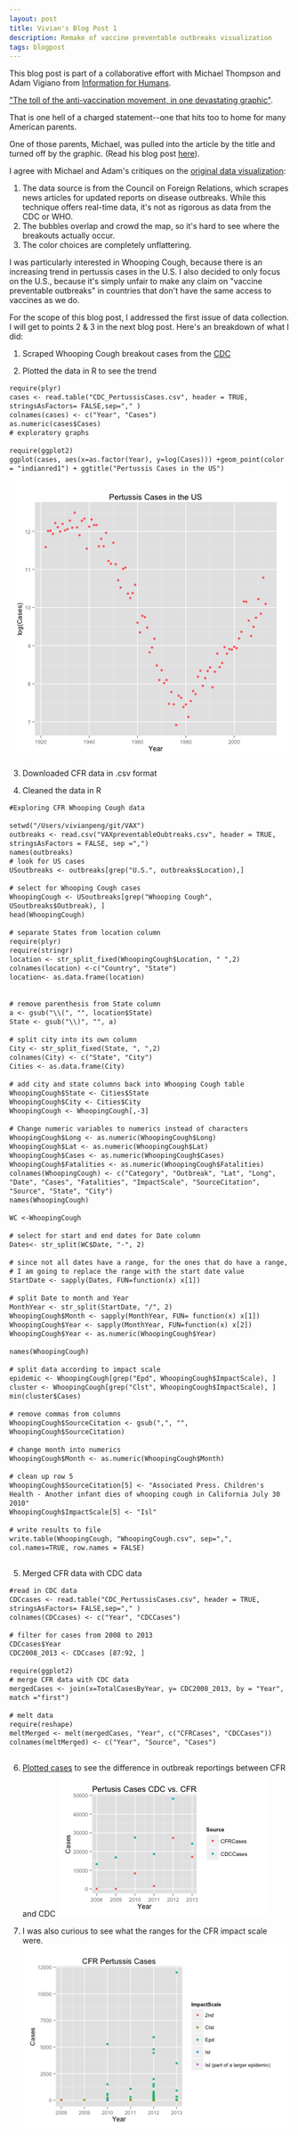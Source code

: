 ```yaml
---
layout: post
title: Vivian's Blog Post 1
description: Remake of vaccine preventable outbreaks visualization
tags: blogpost
---
```


This blog post is part of a collaborative effort with Michael Thompson and Adam Vigiano from [Information for Humans](http://www.informationforhumans.com).

["The toll of the anti-vaccination movement, in one devastating graphic"](http://www.latimes.com/business/hiltzik/la-fi-mh-antivaccination-movement-20140120,0,5576371.story#axzz2rAAwoI7D). 

That is one hell of a charged statement--one that hits too to home for many American parents. 

One of those parents, Michael, was pulled into the article by the title and turned off by the graphic. \(Read his blog post [here](http://theauguriesofinnocence.blogspot.com/2014/02/frankensteins-creature-vaccinations-and.html)\). 

I agree with Michael and Adam's critiques on the [original data visualization](http://theauguriesofinnocence.blogspot.com/2014/02/frankensteins-creature-vaccinations-and.html):

1. The data source is from the Council on Foreign Relations, which scrapes news articles for updated reports on disease outbreaks. While this technique offers real-time data, it's not as rigorous as data from the CDC or WHO.
2. The bubbles overlap and crowd the map, so it's hard to see where the breakouts actually occur.
3. The color choices are completely unflattering. 

I was particularly interested in Whooping Cough, because there is an increasing trend in pertussis cases in the U.S. I also decided to only focus on the U.S., because it's simply unfair to make any claim on "vaccine preventable outbreaks" in countries that don't have the same access to vaccines as we do. 

For the scope of this blog post, I addressed the first issue of data collection. I will get to points 2 & 3 in the next blog post. 
Here's an breakdown of what I did:

1. Scraped Whooping Cough breakout cases from the [CDC](http://www.cdc.gov/pertussis/surv-reporting/cases-by-year.html)

2. Plotted the data in R to see the trend
```{r chunkLabel}
require(plyr)
cases <- read.table("CDC_PertussisCases.csv", header = TRUE, stringsAsFactors= FALSE,sep="," )
colnames(cases) <- c("Year", "Cases")
as.numeric(cases$Cases)
# exploratory graphs

require(ggplot2)
ggplot(cases, aes(x=as.factor(Year), y=log(Cases))) +geom_point(color = "indianred1") + ggtitle("Pertussis Cases in the US")
```
![US Whooping Cough Cases](https://github.com/veeps/VAX/blob/master/CDCPertussisOutbreaksinUS.png?raw=true)

3. Downloaded CFR data in .csv format

4. Cleaned the data in R

```{r chunkLabel}
#Exploring CFR Whooping Cough data

setwd("/Users/vivianpeng/git/VAX")
outbreaks <- read.csv("VAXpreventableOubtreaks.csv", header = TRUE, stringsAsFactors = FALSE, sep =",")
names(outbreaks)
# look for US cases
USoutbreaks <- outbreaks[grep("U.S.", outbreaks$Location),]

# select for Whooping Cough cases
WhoopingCough <- USoutbreaks[grep("Whooping Cough", USoutbreaks$Outbreak), ]
head(WhoopingCough)

# separate States from location column
require(plyr)
require(stringr)
location <- str_split_fixed(WhoopingCough$Location, " ",2)
colnames(location) <-c("Country", "State")
location<- as.data.frame(location)


# remove parenthesis from State column
a <- gsub("\\(", "", location$State)
State <- gsub("\\)", "", a)

# split city into its own column
City <- str_split_fixed(State, ", ",2)
colnames(City) <- c("State", "City")
Cities <- as.data.frame(City)

# add city and state columns back into Whooping Cough table
WhoopingCough$State <- Cities$State
WhoopingCough$City <- Cities$City
WhoopingCough <- WhoopingCough[,-3]

# Change numeric variables to numerics instead of characters
WhoopingCough$Long <- as.numeric(WhoopingCough$Long)
WhoopingCough$Lat <- as.numeric(WhoopingCough$Lat)
WhoopingCough$Cases <- as.numeric(WhoopingCough$Cases)
WhoopingCough$Fatalities <- as.numeric(WhoopingCough$Fatalities)
colnames(WhoopingCough) <- c("Category", "Outbreak", "Lat", "Long", "Date", "Cases", "Fatalities", "ImpactScale", "SourceCitation", "Source", "State", "City")
names(WhoopingCough)

WC <-WhoopingCough

# select for start and end dates for Date column
Dates<- str_split(WC$Date, "-", 2)

# since not all dates have a range, for the ones that do have a range, 
# I am going to replace the range with the start date value 
StartDate <- sapply(Dates, FUN=function(x) x[1])

# split Date to month and Year
MonthYear <- str_split(StartDate, "/", 2)
WhoopingCough$Month <- sapply(MonthYear, FUN= function(x) x[1])
WhoopingCough$Year <- sapply(MonthYear, FUN=function(x) x[2])
WhoopingCough$Year <- as.numeric(WhoopingCough$Year)

names(WhoopingCough)

# split data according to impact scale
epidemic <- WhoopingCough[grep("Epd", WhoopingCough$ImpactScale), ]
cluster <- WhoopingCough[grep("Clst", WhoopingCough$ImpactScale), ]
min(cluster$Cases) 

# remove commas from columns
WhoopingCough$SourceCitation <- gsub(",", "", WhoopingCough$SourceCitation)

# change month into numerics
WhoopingCough$Month <- as.numeric(WhoopingCough$Month)

# clean up row 5
WhoopingCough$SourceCitation[5] <- "Associated Press. Children's Health - Another infant dies of whooping cough in California July 30 2010"
WhoopingCough$ImpactScale[5] <- "Isl"

# write results to file
write.table(WhoopingCough, "WhoopingCough.csv", sep=",", col.names=TRUE, row.names = FALSE)


```

5. Merged CFR data with CDC data

``` {r chunkLabel}
#read in CDC data
CDCcases <- read.table("CDC_PertussisCases.csv", header = TRUE, stringsAsFactors= FALSE,sep="," )
colnames(CDCcases) <- c("Year", "CDCCases")

# filter for cases from 2008 to 2013
CDCcases$Year
CDC2008_2013 <- CDCcases [87:92, ]

require(ggplot2)
# merge CFR data with CDC data
mergedCases <- join(x=TotalCasesByYear, y= CDC2008_2013, by = "Year", match ="first")

# melt data
require(reshape)
meltMerged <- melt(mergedCases, "Year", c("CFRCases", "CDCCases"))
colnames(meltMerged) <- c("Year", "Source", "Cases")


```

6. [Plotted cases](https://github.com/veeps/VAX/blob/master/VAXpreventableOutbreaks.R) to see the difference in outbreak reportings between CFR and CDC
![CFRvCDC Cases](https://github.com/veeps/VAX/blob/master/CDCvsCFR_WCcases_nonLogscale.png?raw=true)


7. I was also curious to see what the ranges for the CFR impact scale were.
![CFR Cases Impact Scale](https://github.com/veeps/VAX/blob/master/CFRPertussisCases_ImpactScale.png)